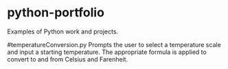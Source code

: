 # python-portfolio
Examples of Python work and projects.

#temperatureConversion.py
Prompts the user to select a temperature scale and input a starting temperature. The appropriate formula is applied to convert to and from Celsius and Farenheit.

